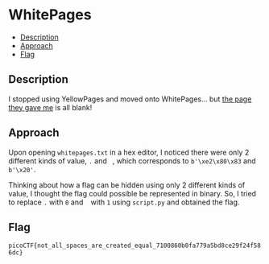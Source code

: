 # WhitePages

- [Description](#description)
- [Approach](#approach)
- [Flag](#flag)

## Description

I stopped using YellowPages and moved onto WhitePages... but [the page they gave me](https://jupiter.challenges.picoctf.org/static/95be9526e162185c741259a75dffa0ab/whitepages.txt) is all blank!

## Approach

Upon opening `whitepages.txt` in a hex editor, I noticed there were only 2 different kinds of value, `.` and ` `, which corresponds to `b'\xe2\x80\x83` and `b'\x20'`.

Thinking about how a flag can be hidden using only 2 different kinds of value, I thought the flag could possible be represented in binary. So, I tried to replace `.` with `0` and ` ` with `1` using `script.py` and obtained the flag.

## Flag

`picoCTF{not_all_spaces_are_created_equal_7100860b0fa779a5bd8ce29f24f586dc}`